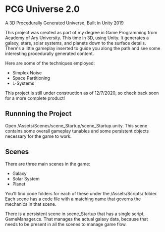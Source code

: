 # PCG Universe 2.0
A 3D Procedurally Generated Universe, Built in Unity 2019

This project was created as part of my degree in Game Programming from Academy of Ary University. This time in 3D, using Unity. It generates a galaxy, stars, solar systems, and planets down to the surface details. There's a little gameplay inserted to guide you along the path and see some interesting procedurally generated content. 

Here are some of the techniques employed:
- Simplex Noise
- Space Partitioning
- L-Systems

This project is still under construction as of 12/7/2020, so check back soon for a more complete product!

## Runnning the Project

Open /Assets/Scenes/scene_Startup/scene_Startup.unity. This scene contains some overall gameplay tunables and some persistent objects necessary for the game to work. 

## Scenes

There are three main scenes in the game:

- Galaxy
- Solar System
- Planet

You'll find code folders for each of these under the /Assets/Scripts/ folder. Each scene has a code file with a matching name that governs the mechanics in that scene. 

There is a persistent scene in scene_Startup that has a single script, GameManager.cs. That manages the actual galaxy data, because that needs to be present in all the scenes to manage game flow. 
